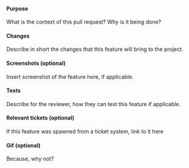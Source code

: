 #### Purpose
What is the context of this pull request? Why is it being done?

#### Changes
Describe in short the changes that this feature will bring to the project.

#### Screenshots (optional)
Insert screenshot of the feature here, if applicable.

#### Tests
Describe for the reviewer, how they can test this feature if applicable.

#### Relevant tickets (optional)
If this feature was spawned from a ticket system, link to it here

#### Gif (optional)
Because, why not?

